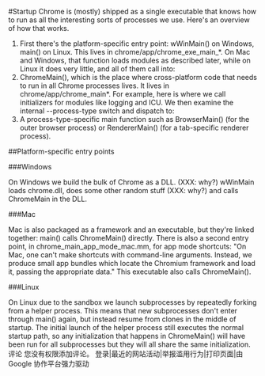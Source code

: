 #Startup
Chrome is (mostly) shipped as a single executable that knows how to run as all the interesting sorts of processes we use.
Here's an overview of how that works.
1. First there's the platform-specific entry point: wWinMain() on Windows, main() on Linux.  This lives in chrome/app/chrome_exe_main_*.  On Mac and Windows, that function loads modules as described later, while on Linux it does very little, and all of them call into:
2. ChromeMain(), which is the place where cross-platform code that needs to run in all Chrome processes lives.  It lives in chrome/app/chrome_main*.  For example, here is where we call initializers for modules like logging and ICU.  We then examine the internal --process-type switch and dispatch to:
3. A process-type-specific main function such as BrowserMain() (for the outer browser process) or RendererMain() (for a tab-specific renderer process).

##Platform-specific entry points

###Windows

On Windows we build the bulk of Chrome as a DLL.  (XXX: why?)  wWinMain loads chrome.dll, does some other random stuff (XXX: why?) and calls ChromeMain in the DLL.

###Mac

Mac is also packaged as a framework and an executable, but they're linked together: main() calls ChromeMain() directly.  There is also a second entry point, in chrome_main_app_mode_mac.mm, for app mode shortcuts: "On Mac, one can't make shortcuts with command-line arguments. Instead, we produce small app bundles which locate the Chromium framework and load it, passing the appropriate data."  This executable also calls ChromeMain().

###Linux

On Linux due to the sandbox we launch subprocesses by repeatedly forking from a helper process.  This means that new subprocesses don't enter through main() again, but instead resume from clones in the middle of startup.  The initial launch of the helper process still executes the normal startup path, so any initialization that happens in ChromeMain() will have been run for all subprocesses but they will all share the same initialization.
评论
您没有权限添加评论。
登录|最近的网站活动|举报滥用行为|打印页面|由 Google 协作平台强力驱动
